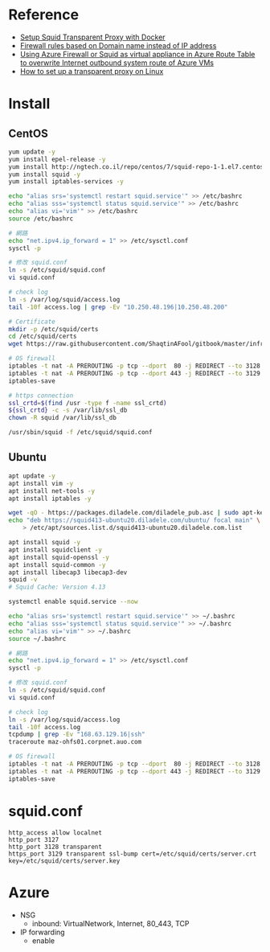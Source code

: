 # Reference
- [Setup Squid Transparent Proxy with Docker](https://maple52046.github.io/posts/setup-squid-transparent-proxy-with-docker/)
- [Firewall rules based on Domain name instead of IP address](https://unix.stackexchange.com/questions/557388/firewall-rules-based-on-domain-name-instead-of-ip-address)
- [Using Azure Firewall or Squid as virtual appliance in Azure Route Table to overwrite Internet outbound system route of Azure VMs](https://jasonpangazure.medium.com/how-to-use-azure-firewall-and-squid-as-virtual-appliance-in-azure-route-table-to-overwrite-debc98b8f0b8)
- [How to set up a transparent proxy on Linux](https://www.xmodulo.com/how-to-set-up-transparent-proxy-on-linux.html)

# Install
## CentOS
```bash
yum update -y
yum install epel-release -y
yum install http://ngtech.co.il/repo/centos/7/squid-repo-1-1.el7.centos.noarch.rpm -y
yum install squid -y
yum install iptables-services -y

echo "alias srs='systemctl restart squid.service'" >> /etc/bashrc
echo "alias sss='systemctl status squid.service'" >> /etc/bashrc
echo "alias vi='vim'" >> /etc/bashrc
source /etc/bashrc

# 網路
echo "net.ipv4.ip_forward = 1" >> /etc/sysctl.conf
sysctl -p

# 修改 squid.conf
ln -s /etc/squid/squid.conf
vi squid.conf

# check log
ln -s /var/log/squid/access.log
tail -10f access.log | grep -Ev "10.250.48.196|10.250.48.200"

# Certificate
mkdir -p /etc/squid/certs
cd /etc/squid/certs
wget https://raw.githubusercontent.com/ShaqtinAFool/gitbook/master/infra/proxy/certs/ssl.conf

# OS firewall
iptables -t nat -A PREROUTING -p tcp --dport  80 -j REDIRECT --to 3128
iptables -t nat -A PREROUTING -p tcp --dport 443 -j REDIRECT --to 3129
iptables-save

# https connection
ssl_crtd=$(find /usr -type f -name ssl_crtd)
${ssl_crtd} -c -s /var/lib/ssl_db
chown -R squid /var/lib/ssl_db

/usr/sbin/squid -f /etc/squid/squid.conf
```

## Ubuntu
```bash
apt update -y
apt install vim -y
apt install net-tools -y
apt install iptables -y

wget -qO - https://packages.diladele.com/diladele_pub.asc | sudo apt-key add -
echo "deb https://squid413-ubuntu20.diladele.com/ubuntu/ focal main" \
    > /etc/apt/sources.list.d/squid413-ubuntu20.diladele.com.list

apt install squid -y
apt install squidclient -y
apt install squid-openssl -y
apt install squid-common -y
apt install libecap3 libecap3-dev
squid -v
# Squid Cache: Version 4.13

systemctl enable squid.service --now

echo "alias srs='systemctl restart squid.service'" >> ~/.bashrc
echo "alias sss='systemctl status squid.service'" >> ~/.bashrc
echo "alias vi='vim'" >> ~/.bashrc
source ~/.bashrc

# 網路
echo "net.ipv4.ip_forward = 1" >> /etc/sysctl.conf
sysctl -p

# 修改 squid.conf
ln -s /etc/squid/squid.conf
vi squid.conf

# check log
ln -s /var/log/squid/access.log
tail -10f access.log
tcpdump | grep -Ev "168.63.129.16|ssh"
traceroute maz-ohfs01.corpnet.auo.com

# OS firewall
iptables -t nat -A PREROUTING -p tcp --dport  80 -j REDIRECT --to 3128
iptables -t nat -A PREROUTING -p tcp --dport 443 -j REDIRECT --to 3129
iptables-save
```

# squid.conf
```
http_access allow localnet
http_port 3127
http_port 3128 transparent
https_port 3129 transparent ssl-bump cert=/etc/squid/certs/server.crt key=/etc/squid/certs/server.key
```

# Azure
- NSG
    - inbound: VirtualNetwork, Internet, 80_443, TCP
- IP forwarding
    - enable